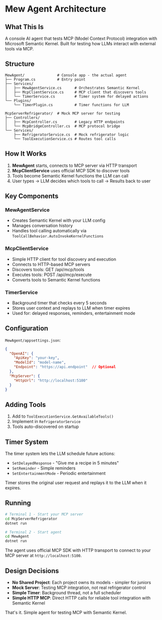 # Mew Agent Architecture

## What This Is

A console AI agent that tests MCP (Model Context Protocol) integration with Microsoft Semantic Kernel. Built for testing how LLMs interact with external tools via MCP.

## Structure

```
MewAgent/               # Console app - the actual agent
├── Program.cs          # Entry point
├── Services/
│   ├── MewAgentService.cs      # Orchestrates Semantic Kernel
│   ├── McpClientService.cs     # MCP client that discovers tools
│   └── TimerService.cs         # Timer system for delayed actions
└── Plugins/
    └── TimerPlugin.cs          # Timer functions for LLM

McpServerRefrigerator/  # Mock MCP server for testing
├── Controllers/
│   ├── McpController.cs        # Legacy HTTP endpoints
│   └── McpBridgeController.cs  # MCP protocol bridge
└── Services/
    ├── RefrigeratorService.cs  # Mock refrigerator logic
    └── ToolExecutionService.cs # Routes tool calls
```

## How It Works

1. **MewAgent** starts, connects to MCP server via HTTP transport
2. **McpClientService** uses official MCP SDK to discover tools
3. Tools become Semantic Kernel functions the LLM can call
4. User types → LLM decides which tools to call → Results back to user

## Key Components

### MewAgentService
- Creates Semantic Kernel with your LLM config
- Manages conversation history
- Handles tool calling automatically via `ToolCallBehavior.AutoInvokeKernelFunctions`

### McpClientService  
- Simple HTTP client for tool discovery and execution
- Connects to HTTP-based MCP servers
- Discovers tools: GET /api/mcp/tools
- Executes tools: POST /api/mcp/execute
- Converts tools to Semantic Kernel functions

### TimerService
- Background timer that checks every 5 seconds
- Stores user context and replays to LLM when timer expires
- Used for: delayed responses, reminders, entertainment mode

## Configuration

`MewAgent/appsettings.json`:
```json
{
  "OpenAI": {
    "ApiKey": "your-key",
    "ModelId": "model-name",
    "Endpoint": "https://api.endpoint"  // Optional
  },
  "McpServer": {
    "HttpUrl": "http://localhost:5100"
  }
}
```

## Adding Tools

1. Add to `ToolExecutionService.GetAvailableTools()`
2. Implement in `RefrigeratorService`
3. Tools auto-discovered on startup

## Timer System

The timer system lets the LLM schedule future actions:
- `SetDelayedResponse` - "Give me a recipe in 5 minutes"
- `SetReminder` - Simple reminders
- `SetEntertainmentMode` - Periodic entertainment

Timer stores the original user request and replays it to the LLM when it expires.

## Running

```bash
# Terminal 1 - Start your MCP server
cd McpServerRefrigerator
dotnet run

# Terminal 2 - Start agent
cd MewAgent
dotnet run
```

The agent uses official MCP SDK with HTTP transport to connect to your MCP server at `http://localhost:5100`.

## Design Decisions

- **No Shared Project**: Each project owns its models - simpler for juniors
- **Mock Server**: Testing MCP integration, not real refrigerator control  
- **Simple Timer**: Background thread, not a full scheduler
- **Simple HTTP MCP**: Direct HTTP calls for reliable tool integration with Semantic Kernel

That's it. Simple agent for testing MCP with Semantic Kernel.